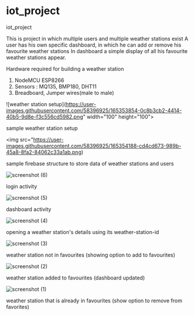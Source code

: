 # iot_project
iot_project

This is project in which multiple users and multiple weather stations exist
A user has his own specific dashboard, in which he can add or remove his favourite weather stations
In dashboard a simple display of all his favourite weather stations appear. 

Hardware required for building a weather station
1. NodeMCU ESP8266
2. Sensors : MQ135, BMP180, DHT11
3. Breadboard, Jumper wires(male to male)


![weather station setup](https://user-images.githubusercontent.com/58396925/165353854-0c8b3cb2-4414-40b5-9d8e-f3c556cd5982.png" width="100" height="100">

sample weather station setup


<img src="https://user-images.githubusercontent.com/58396925/165354188-cd4cd673-989b-45a8-8fa2-84062c33a1ab.png)

sample firebase structure to store data of weather stations and users


![screenshot (6)](https://user-images.githubusercontent.com/58396925/165354591-d8889fc3-0a23-4f87-ad93-0671398af97d.jpg)

login activity


![screenshot (5)](https://user-images.githubusercontent.com/58396925/165354610-274de1a6-b6bc-40cf-8514-72e6d87aa7ea.jpg)

dashboard activity


![screenshot (4)](https://user-images.githubusercontent.com/58396925/165354630-dd6678ca-19e7-4973-97fc-f18972afc3a9.jpg)

opening a weather station's details using its weather-station-id


![screenshot (3)](https://user-images.githubusercontent.com/58396925/165354698-0c2cd3fb-db3c-4d29-a20c-f36caf9089b6.jpg)

weather station not in favourites (showing option to add to favourites)


![screenshot (2)](https://user-images.githubusercontent.com/58396925/165354780-9c250536-17e8-44f0-944e-76304505ba4a.jpg)

weather station added to favourites (dashboard updated)


![screenshot (1)](https://user-images.githubusercontent.com/58396925/165355244-ff6c1c21-6871-472e-9f9c-e94ee206b9cb.jpg)

weather station that is already in favourites (show option to remove from favorites)
